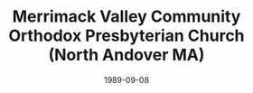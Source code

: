 ---
date: &id001 1989-09-08
end_date: null
location:
  address: Atkinson Elementary School, 111 Phillips Brooks Rd (a.m.), and Ward Hill
    Congregational Church, 34 M Street, Haverhill (p.m.)
  city: North Andover
  state: MA
minister:
- end: 1996-01-01
  name: John Van Meerbeke
  start: 1989-01-01
  type: Pastor
- end: 2008-01-01
  name: Daniel Korzep
  start: 1997-01-01
  type: Pastor
- end: null
  name: David Booth
  start: 2009-01-01
  type: Pastor
ministers:
- John Van Meerbeke
- Daniel Korzep
- David Booth
name: Merrimack Valley Community Orthodox Presbyterian Church
names:
- end: null
  name: Merrimack Valley Community Orthodox Presbyterian Church
  start: 1989-09-08
origination_date: *id001
raw_data: 'MA North Andover


  Merrimack Valley Community Orthodox Presbyterian Church  (September 8, 1989- )

  Atkinson Elementary School, 111 Phillips Brooks Rd (a.m.), and Ward Hill Congregational
  Church, 34 M Street, Haverhill (p.m.)

  Pastors: John Van Meerbeke, 1989-96

  Daniel Korzep, 1997-2008

  David Booth, 2009-

  '
received_from: null
states:
- MA
status:
  active: true
  end_date: null
  reason: null
  received_from: null
  withdrawal_to: null
title: Merrimack Valley Community Orthodox Presbyterian Church (North Andover MA)
year_established:
- 1989

---